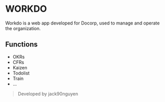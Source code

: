# WORKDO

Workdo is a web app developed for Docorp, used to manage and operate the organization.

## Functions

* OKRs
* CFRs
* Kaizen
* Todolist
* Train
* ...

> Developed by jack90nguyen
